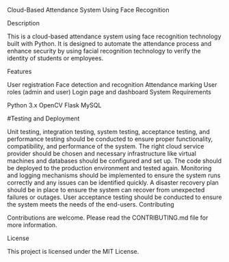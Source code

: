 Cloud-Based Attendance System Using Face Recognition

Description

This is a cloud-based attendance system using face recognition technology built with Python. It is designed to automate the attendance process and enhance security by using facial recognition technology to verify the identity of students or employees.

Features

User registration
Face detection and recognition
Attendance marking
User roles (admin and user)
Login page and dashboard
System Requirements

Python 3.x
OpenCV
Flask
MySQL

#Testing and Deployment

Unit testing, integration testing, system testing, acceptance testing, and performance testing should be conducted to ensure proper functionality, compatibility, and performance of the system.
The right cloud service provider should be chosen and necessary infrastructure like virtual machines and databases should be configured and set up.
The code should be deployed to the production environment and tested again.
Monitoring and logging mechanisms should be implemented to ensure the system runs correctly and any issues can be identified quickly.
A disaster recovery plan should be in place to ensure the system can recover from unexpected failures or outages.
User acceptance testing should be conducted to ensure the system meets the needs of the end-users.
Contributing

Contributions are welcome. Please read the CONTRIBUTING.md file for more information.

License

This project is licensed under the MIT License.
